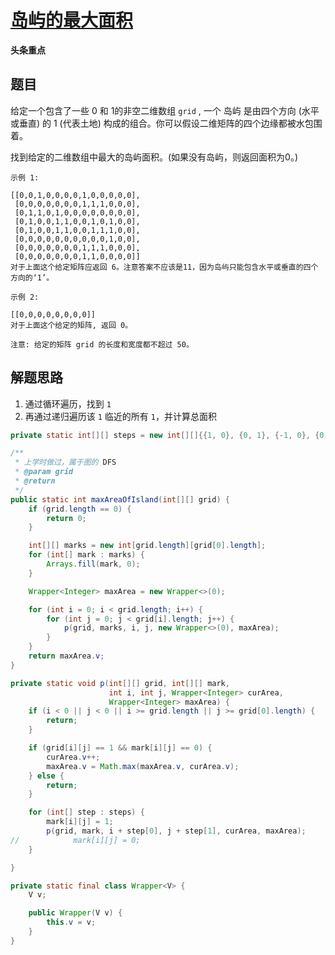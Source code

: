 # [岛屿的最大面积](https://leetcode-cn.com/explore/interview/card/bytedance/243/array-and-sorting/1034/)

**头条重点**

## 题目

给定一个包含了一些 0 和 1的非空二维数组 `grid` , 一个 岛屿 是由四个方向 (水平或垂直) 的 1 (代表土地) 构成的组合。你可以假设二维矩阵的四个边缘都被水包围着。

找到给定的二维数组中最大的岛屿面积。(如果没有岛屿，则返回面积为0。)

```
示例 1:

[[0,0,1,0,0,0,0,1,0,0,0,0,0],
 [0,0,0,0,0,0,0,1,1,1,0,0,0],
 [0,1,1,0,1,0,0,0,0,0,0,0,0],
 [0,1,0,0,1,1,0,0,1,0,1,0,0],
 [0,1,0,0,1,1,0,0,1,1,1,0,0],
 [0,0,0,0,0,0,0,0,0,0,1,0,0],
 [0,0,0,0,0,0,0,1,1,1,0,0,0],
 [0,0,0,0,0,0,0,1,1,0,0,0,0]]
对于上面这个给定矩阵应返回 6。注意答案不应该是11，因为岛屿只能包含水平或垂直的四个方向的‘1’。

示例 2:

[[0,0,0,0,0,0,0,0]]
对于上面这个给定的矩阵, 返回 0。

注意: 给定的矩阵 grid 的长度和宽度都不超过 50。
```

## 解题思路

  1. 通过循环遍历，找到 `1`
  2. 再通过递归遍历该 `1` 临近的所有 `1`，并计算总面积

```java
private static int[][] steps = new int[][]{{1, 0}, {0, 1}, {-1, 0}, {0, -1}};

/**
 * 上学时做过，属于图的 DFS
 * @param grid
 * @return
 */
public static int maxAreaOfIsland(int[][] grid) {
    if (grid.length == 0) {
        return 0;
    }

    int[][] marks = new int[grid.length][grid[0].length];
    for (int[] mark : marks) {
        Arrays.fill(mark, 0);
    }

    Wrapper<Integer> maxArea = new Wrapper<>(0);

    for (int i = 0; i < grid.length; i++) {
        for (int j = 0; j < grid[i].length; j++) {
            p(grid, marks, i, j, new Wrapper<>(0), maxArea);
        }
    }
    return maxArea.v;
}

private static void p(int[][] grid, int[][] mark,
                      int i, int j, Wrapper<Integer> curArea,
                      Wrapper<Integer> maxArea) {
    if (i < 0 || j < 0 || i >= grid.length || j >= grid[0].length) {
        return;
    }

    if (grid[i][j] == 1 && mark[i][j] == 0) {
        curArea.v++;
        maxArea.v = Math.max(maxArea.v, curArea.v);
    } else {
        return;
    }

    for (int[] step : steps) {
        mark[i][j] = 1;
        p(grid, mark, i + step[0], j + step[1], curArea, maxArea);
//            mark[i][j] = 0;
    }

}

private static final class Wrapper<V> {
    V v;

    public Wrapper(V v) {
        this.v = v;
    }
}
```
